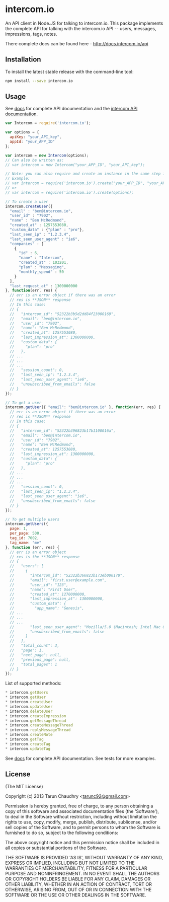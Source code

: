 
# intercom.io

An API client in Node.JS for talking to intercom.io. This package implements the complete API for talking with the intercom.io API -- users, messages, impressions, tags, notes.

There complete docs can be found here - http://docs.intercom.io/api

## Installation

To install the latest stable release with the command-line tool:
```sh
npm install --save intercom.io
```

## Usage

See [docs](http://tarunc.github.io/intercom.io/) for complete API documentation and the [intercom API documentation](http://docs.intercom.io/api).

```javascript
var Intercom = require('intercom.io');

var options = {
  apiKey: "your_API_key",
  appId: "your_APP_ID"
};

var intercom = new Intercom(options);
// Can also be written as:
// var intercom = new Intercom("your_APP_ID", "your_API_key");

// Note: you can also require and create an instance in the same step if you would like.
// Example:
// var intercom = require('intercom.io').create("your_APP_ID", "your_API_key");
// or
// var intercom = require('intercom.io').create(options);

// To create a user
intercom.createUser({
  "email" : "ben@intercom.io",
  "user_id" : "7902",
  "name" : "Ben McRedmond",
  "created_at" : 1257553080,
  "custom_data" : {"plan" : "pro"},
  "last_seen_ip" : "1.2.3.4",
  "last_seen_user_agent" : "ie6",
  "companies" : [
    {
      "id" : 6,
      "name" : "Intercom",
      "created_at" : 103201,
      "plan" : "Messaging",
      "monthly_spend" : 50
    }
  ],
  "last_request_at" : 1300000000
}, function(err, res) {
  // err is an error object if there was an error
  // res is **JSON** response
  // In this case:
  // {
  //   "intercom_id": "52322b3b5d2dd84f23000169",
  //   "email": "ben@intercom.io",
  //   "user_id": "7902",
  //   "name": "Ben McRedmond",
  //   "created_at": 1257553080,
  //   "last_impression_at": 1300000000,
  //   "custom_data": {
  //     "plan": "pro"
  //   },
  // ...
  // ...
  // ...
  //   "session_count": 0,
  //   "last_seen_ip": "1.2.3.4",
  //   "last_seen_user_agent": "ie6",
  //   "unsubscribed_from_emails": false
  // }
});

// To get a user
intercom.getUser({ "email": "ben@intercom.io" }, function(err, res) {
  // err is an error object if there was an error
  // res is **JSON** response
  // In this case:
  // {
  //   "intercom_id": "52322b396823b17b1100016a",
  //   "email": "ben@intercom.io",
  //   "user_id": "7902",
  //   "name": "Ben McRedmond",
  //   "created_at": 1257553080,
  //   "last_impression_at": 1300000000,
  //   "custom_data": {
  //     "plan": "pro"
  //   },
  // ...
  // ...
  // ...
  //   "session_count": 0,
  //   "last_seen_ip": "1.2.3.4",
  //   "last_seen_user_agent": "ie6",
  //   "unsubscribed_from_emails": false
  // }
});

// To get multiple users
intercom.getUsers({
  page: 1,
  per_page: 500,
  tag_id: 7002,
  tag_name: "me"
}, function (err, res) {
  // err is an error object
  // res is the **JSON** response
  // {
  //   "users": [
  //     {
  //       "intercom_id": "52322b366823b173eb000170",
  //       "email": "first.user@example.com",
  //       "user_id": "123",
  //       "name": "First User",
  //       "created_at": 1270000000,
  //       "last_impression_at": 1300000000,
  //       "custom_data": {
  //         "app_name": "Genesis",
  // ...
  // ...
  // ...
  //       "last_seen_user_agent": "Mozilla/5.0 (Macintosh; Intel Mac OS X 10_7_3) AppleWebKit/535.11 (KHTML, like Gecko) Chrome/17.0.963.56 Safari/535.11",
  //       "unsubscribed_from_emails": false
  //     }
  //   ],
  //   "total_count": 3,
  //   "page": 1,
  //   "next_page": null,
  //   "previous_page": null,
  //   "total_pages": 1
  // }
});
```

List of supported methods:
```javascript
* intercom.getUsers
* intercom.getUser
* intercom.createUser
* intercom.updateUser
* intercom.deleteUser
* intercom.createImpression
* intercom.getMessageThread
* intercom.createMessageThread
* intercom.replyMessageThread
* intercom.createNote
* intercom.getTag
* intercom.createTag
* intercom.updateTag
```

See [docs](http://tarunc.github.io/intercom.io/) for complete API documentation. See tests for more examples.

## License

(The MIT License)

Copyright (c) 2013 Tarun Chaudhry &lt;tarunc92@gmail.com&gt;

Permission is hereby granted, free of charge, to any person obtaining
a copy of this software and associated documentation files (the
'Software'), to deal in the Software without restriction, including
without limitation the rights to use, copy, modify, merge, publish,
distribute, sublicense, and/or sell copies of the Software, and to
permit persons to whom the Software is furnished to do so, subject to
the following conditions:

The above copyright notice and this permission notice shall be
included in all copies or substantial portions of the Software.

THE SOFTWARE IS PROVIDED 'AS IS', WITHOUT WARRANTY OF ANY KIND,
EXPRESS OR IMPLIED, INCLUDING BUT NOT LIMITED TO THE WARRANTIES OF
MERCHANTABILITY, FITNESS FOR A PARTICULAR PURPOSE AND NONINFRINGEMENT.
IN NO EVENT SHALL THE AUTHORS OR COPYRIGHT HOLDERS BE LIABLE FOR ANY
CLAIM, DAMAGES OR OTHER LIABILITY, WHETHER IN AN ACTION OF CONTRACT,
TORT OR OTHERWISE, ARISING FROM, OUT OF OR IN CONNECTION WITH THE
SOFTWARE OR THE USE OR OTHER DEALINGS IN THE SOFTWARE.